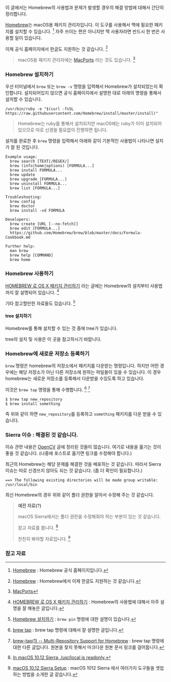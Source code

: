 이 글에서는 Homebrew의 사용법과 문제가 발생할 경우의 해결 방법에 대해서 간단히 정리합니다.

[Homebrew](http://brew.sh)는 macOS용 패키지 관리자입니다. 이 도구를 사용해서 맥에 필요한 패키지를 설치할 수 있습니다. [^brew] 자주 쓰이는 편은 아니지만 맥 사용자라면 반드시 한 번은 사용할 일이 있습니다.

이제 공식 홈페이지에서 한글도 지원하는 것 같습니다. [^brew-ko]

> macOS용 패키지 관리자에는 [MacPorts](https://www.macports.org) 라는 것도 있습니다. [^macports]

### Homebrew 설치하기

우선 터미널에서 `brew` 또는 `brew -v` 명령을 입력해서 Homebrew가 설치되었는지 확인합니다. 설치되어있지 않으면 공식 홈페이지에서 설명한 대로 아래의 명령을 통해서 설치할 수 있습니다.

```
/usr/bin/ruby -e "$(curl -fsSL https://raw.githubusercontent.com/Homebrew/install/master/install)"
```

> Homebrew는 ruby를 통해서 설치되지만 macOS에는 ruby가 이미 설치되어 있으므로 따로 신경쓸 필요없이 진행하면 됩니다.  

설치를 완료한 후 `brew` 명령을 입력해서 아래와 같이 기본적인 사용법이 나타나면 설치가 잘 된 것입니다.

```
Example usage:
  brew search [TEXT|/REGEX/]
  brew (info|home|options) [FORMULA...]
  brew install FORMULA...
  brew update
  brew upgrade [FORMULA...]
  brew uninstall FORMULA...
  brew list [FORMULA...]

Troubleshooting:
  brew config
  brew doctor
  brew install -vd FORMULA

Developers:
  brew create [URL [--no-fetch]]
  brew edit [FORMULA...]
  https://github.com/Homebrew/brew/blob/master/docs/Formula-Cookbook.md

Further help:
  man brew
  brew help [COMMAND]
  brew home
```

### Homebrew 사용하기

[HOMEBREW 로 OS X 패키지 관리하기](https://rkjun.wordpress.com/2013/07/14/os-x-missing-package-manager-home-brew/) 라는 글에는 Homebrew의 설치부터 사용법까지 잘 설명되어 있습니다. [^rkjun] 

기타 참고할만한 자료들도 있습니다. [^veryfaraway]

#### tree 설치하기

Homebrew를 통해 설치할 수 있는 것 중에 tree가 있습니다. 

tree의 설치 및 사용은 이 곳을 참고하시기 바랍니다. 

### Homebrew에 새로운 저장소 등록하기 

`brew` 명령은 homebrew의 저장소에서 패키지를 다운받는 명령입니다. 하지만 어떤 경우에는 해당 저장소가 아닌 다른 저장소에 원하는 파일들이 있을 수 있습니다. 이 경우 homebrew는 새로운 저장소를 등록해서 다운받을 수있도록 하고 있습니다.

이것은 `brew tap` 명령을 통해 수행합니다. [^brew-tap]  [^brew-tap-1]

```
$ brew tap new_repository
$ brew install something
```

즉 위와 같이 하면 `new_repository`를 등록하고 `something` 패키지를 다운 받을 수 있습니다. 

### Sierra 이슈 : 해결된 것 같습니다.

이슈 관련 내용은 [OpenCV](../_draft/2016-10-12-OpenCV.md) 글에 정리된 것들이 많습니다. 여기로 내용을 옮기는 것이 좋을 것 같습니다. (나중에 포스트로 옮기면 링크를 수정해야 합니다.) 

최근의 Homebrew는 해당 문제를 해결한 것을 배포하는 것 같습니다. 따라서 Sierra 이슈는 따로 신경쓰지 않아도 되는 것 같습니다. (좀 더 확인이 필요합니다.)

```
==> The following existing directories will be made group writable:
/usr/local/bin
```

최신 Homebrew의 경우 위와 같이 폴더 권한을 알아서 수정해 주는 것 같습니다. 

> **예전 자료(?)**
> 
> macOS Sierra에서는 폴더 권한을 수정해줘야 하는 부분이 있는 것 같습니다. 
> 
> 참고 자료를 봅니다. [^brew-issues]
> 
> 찬찬히 봐야할 자료입니다. [^kevinelliott]

### 참고 자료

[^brew]: [Homebrew](http://brew.sh) : Homebrew 공식 홈페이지입니다.

[^brew-ko]: [Homebrew](http://brew.sh/index_ko.html) : Homebrew에서 이제 한글도 지원하는 것 같습니다.

[^macports]: [MacPorts](https://www.macports.org)

[^rkjun]: [HOMEBREW 로 OS X 패키지 관리하기](https://rkjun.wordpress.com/2013/07/14/os-x-missing-package-manager-home-brew/) : Homebrew의 사용법에 대해서 아주 설명을 잘 해놓은 글입니다.

[^brew-tap]: [brew tap](https://github.com/Homebrew/brew/blob/master/docs/brew-tap.md) : brew tap 명령에 대해서 잘 설명한 글입니다. 

[^brew-tap-1]: [brew-tap(1) -- Multi-Repository Support for Homebrew](https://raw.githubusercontent.com/Sharpie/homebrew/brew-tap/Library/Contributions/manpages/brew-tap.1.md) : brew tap 명령에 대한 다른 글입니다. 원본을 찾지 못해서 마크다운 원본 문서 링크를 걸어둡니다.

[^brew-issues]: [In macOS 10.12 Sierra, /usr/local is readonly.](https://github.com/Homebrew/brew/issues/385)

[^kevinelliott]: [macOS 10.12 Sierra Setup](https://gist.github.com/kevinelliott/7a152c556a83b322e0a8cd2df128235c) : macOS 1012 Sierra 에서 여러가지 도구들을 셋업하는 방법을 소개한 글 같습니다. 

[^veryfaraway]: [Homebrew 설치하기](https://veryfaraway.github.io/digging/homebrew.html) : `brew pin` 명령에 대한 설명이 있습니다.
